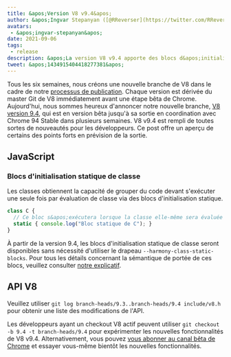 ```yaml
---
title: &apos;Version V8 v9.4&apos;
author: &apos;Ingvar Stepanyan ([@RReverser](https://twitter.com/RReverser))&apos;
avatars:
 - &apos;ingvar-stepanyan&apos;
date: 2021-09-06
tags:
 - release
description: &apos;La version V8 v9.4 apporte des blocs d&apos;initialisation statique de classe à JavaScript.&apos;
tweet: &apos;1434915404418277381&apos;
---
```

Tous les six semaines, nous créons une nouvelle branche de V8 dans le cadre de notre [processus de publication](https://v8.dev/docs/release-process). Chaque version est dérivée du master Git de V8 immédiatement avant une étape bêta de Chrome. Aujourd&apos;hui, nous sommes heureux d&apos;annoncer notre nouvelle branche, [V8 version 9.4](https://chromium.googlesource.com/v8/v8.git/+log/branch-heads/9.4), qui est en version bêta jusqu&apos;à sa sortie en coordination avec Chrome 94 Stable dans plusieurs semaines. V8 v9.4 est rempli de toutes sortes de nouveautés pour les développeurs. Ce post offre un aperçu de certains des points forts en prévision de la sortie.

<!--truncate-->
## JavaScript

### Blocs d&apos;initialisation statique de classe

Les classes obtiennent la capacité de grouper du code devant s&apos;exécuter une seule fois par évaluation de classe via des blocs d&apos;initialisation statique.

```javascript
class C {
  // Ce bloc s&apos;exécutera lorsque la classe elle-même sera évaluée
  static { console.log("Bloc statique de C"); }
}
```

À partir de la version 9.4, les blocs d&apos;initialisation statique de classe seront disponibles sans nécessité d&apos;utiliser le drapeau `--harmony-class-static-blocks`. Pour tous les détails concernant la sémantique de portée de ces blocs, veuillez consulter [notre explicatif](https://v8.dev/features/class-static-initializer-blocks).

## API V8

Veuillez utiliser `git log branch-heads/9.3..branch-heads/9.4 include/v8.h` pour obtenir une liste des modifications de l&apos;API.

Les développeurs ayant un checkout V8 actif peuvent utiliser `git checkout -b 9.4 -t branch-heads/9.4` pour expérimenter les nouvelles fonctionnalités de V8 v9.4. Alternativement, vous pouvez [vous abonner au canal bêta de Chrome](https://www.google.com/chrome/browser/beta.html) et essayer vous-même bientôt les nouvelles fonctionnalités.
